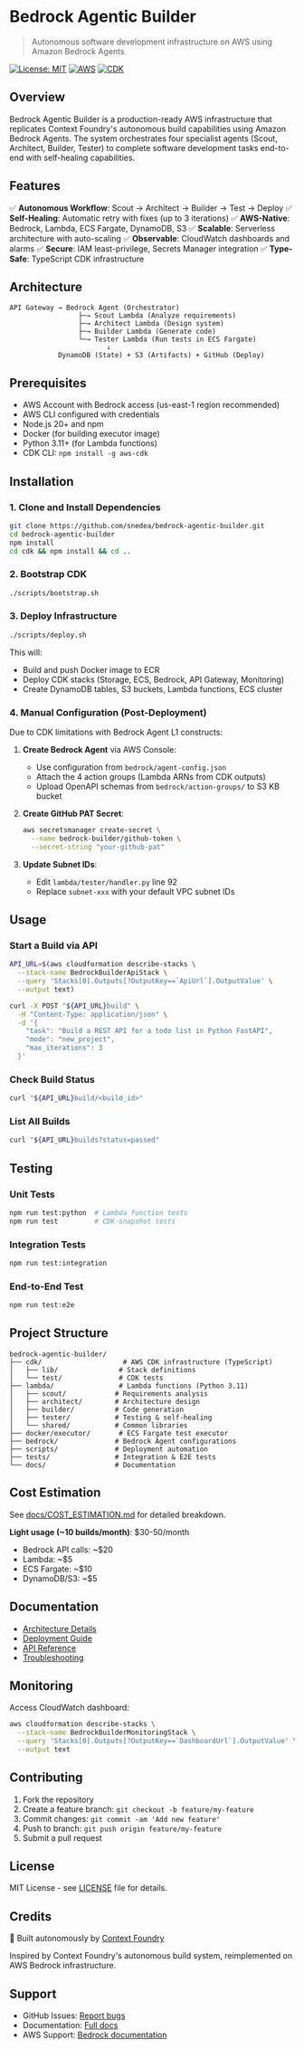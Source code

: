 # Bedrock Agentic Builder

> Autonomous software development infrastructure on AWS using Amazon Bedrock Agents

[![License: MIT](https://img.shields.io/badge/License-MIT-yellow.svg)](https://opensource.org/licenses/MIT)
[![AWS](https://img.shields.io/badge/AWS-Bedrock-orange)](https://aws.amazon.com/bedrock/)
[![CDK](https://img.shields.io/badge/CDK-TypeScript-blue)](https://aws.amazon.com/cdk/)

## Overview

Bedrock Agentic Builder is a production-ready AWS infrastructure that replicates Context Foundry's autonomous build capabilities using Amazon Bedrock Agents. The system orchestrates four specialist agents (Scout, Architect, Builder, Tester) to complete software development tasks end-to-end with self-healing capabilities.

## Features

✅ **Autonomous Workflow**: Scout → Architect → Builder → Test → Deploy
✅ **Self-Healing**: Automatic retry with fixes (up to 3 iterations)
✅ **AWS-Native**: Bedrock, Lambda, ECS Fargate, DynamoDB, S3
✅ **Scalable**: Serverless architecture with auto-scaling
✅ **Observable**: CloudWatch dashboards and alarms
✅ **Secure**: IAM least-privilege, Secrets Manager integration
✅ **Type-Safe**: TypeScript CDK infrastructure

## Architecture

```
API Gateway → Bedrock Agent (Orchestrator)
                 ├─→ Scout Lambda (Analyze requirements)
                 ├─→ Architect Lambda (Design system)
                 ├─→ Builder Lambda (Generate code)
                 └─→ Tester Lambda (Run tests in ECS Fargate)
                        ↓
            DynamoDB (State) + S3 (Artifacts) + GitHub (Deploy)
```

## Prerequisites

- AWS Account with Bedrock access (us-east-1 region recommended)
- AWS CLI configured with credentials
- Node.js 20+ and npm
- Docker (for building executor image)
- Python 3.11+ (for Lambda functions)
- CDK CLI: `npm install -g aws-cdk`

## Installation

### 1. Clone and Install Dependencies

```bash
git clone https://github.com/snedea/bedrock-agentic-builder.git
cd bedrock-agentic-builder
npm install
cd cdk && npm install && cd ..
```

### 2. Bootstrap CDK

```bash
./scripts/bootstrap.sh
```

### 3. Deploy Infrastructure

```bash
./scripts/deploy.sh
```

This will:
- Build and push Docker image to ECR
- Deploy CDK stacks (Storage, ECS, Bedrock, API Gateway, Monitoring)
- Create DynamoDB tables, S3 buckets, Lambda functions, ECS cluster

### 4. Manual Configuration (Post-Deployment)

Due to CDK limitations with Bedrock Agent L1 constructs:

1. **Create Bedrock Agent** via AWS Console:
   - Use configuration from `bedrock/agent-config.json`
   - Attach the 4 action groups (Lambda ARNs from CDK outputs)
   - Upload OpenAPI schemas from `bedrock/action-groups/` to S3 KB bucket

2. **Create GitHub PAT Secret**:
   ```bash
   aws secretsmanager create-secret \
     --name bedrock-builder/github-token \
     --secret-string "your-github-pat"
   ```

3. **Update Subnet IDs**:
   - Edit `lambda/tester/handler.py` line 92
   - Replace `subnet-xxx` with your default VPC subnet IDs

## Usage

### Start a Build via API

```bash
API_URL=$(aws cloudformation describe-stacks \
  --stack-name BedrockBuilderApiStack \
  --query 'Stacks[0].Outputs[?OutputKey==`ApiUrl`].OutputValue' \
  --output text)

curl -X POST "${API_URL}build" \
  -H "Content-Type: application/json" \
  -d '{
    "task": "Build a REST API for a todo list in Python FastAPI",
    "mode": "new_project",
    "max_iterations": 3
  }'
```

### Check Build Status

```bash
curl "${API_URL}build/<build_id>"
```

### List All Builds

```bash
curl "${API_URL}builds?status=passed"
```

## Testing

### Unit Tests

```bash
npm run test:python  # Lambda function tests
npm run test         # CDK snapshot tests
```

### Integration Tests

```bash
npm run test:integration
```

### End-to-End Test

```bash
npm run test:e2e
```

## Project Structure

```
bedrock-agentic-builder/
├── cdk/                    # AWS CDK infrastructure (TypeScript)
│   ├── lib/               # Stack definitions
│   └── test/              # CDK tests
├── lambda/                # Lambda functions (Python 3.11)
│   ├── scout/            # Requirements analysis
│   ├── architect/        # Architecture design
│   ├── builder/          # Code generation
│   ├── tester/           # Testing & self-healing
│   └── shared/           # Common libraries
├── docker/executor/       # ECS Fargate test executor
├── bedrock/              # Bedrock Agent configurations
├── scripts/              # Deployment automation
├── tests/                # Integration & E2E tests
└── docs/                 # Documentation
```

## Cost Estimation

See [docs/COST_ESTIMATION.md](docs/COST_ESTIMATION.md) for detailed breakdown.

**Light usage (~10 builds/month)**: $30-50/month
- Bedrock API calls: ~$20
- Lambda: ~$5
- ECS Fargate: ~$10
- DynamoDB/S3: ~$5

## Documentation

- [Architecture Details](docs/ARCHITECTURE.md)
- [Deployment Guide](docs/DEPLOYMENT.md)
- [API Reference](docs/API.md)
- [Troubleshooting](docs/TROUBLESHOOTING.md)

## Monitoring

Access CloudWatch dashboard:
```bash
aws cloudformation describe-stacks \
  --stack-name BedrockBuilderMonitoringStack \
  --query 'Stacks[0].Outputs[?OutputKey==`DashboardUrl`].OutputValue' \
  --output text
```

## Contributing

1. Fork the repository
2. Create a feature branch: `git checkout -b feature/my-feature`
3. Commit changes: `git commit -am 'Add new feature'`
4. Push to branch: `git push origin feature/my-feature`
5. Submit a pull request

## License

MIT License - see [LICENSE](LICENSE) file for details.

## Credits

🤖 Built autonomously by [Context Foundry](https://contextfoundry.dev)

Inspired by Context Foundry's autonomous build system, reimplemented on AWS Bedrock infrastructure.

## Support

- GitHub Issues: [Report bugs](https://github.com/snedea/bedrock-agentic-builder/issues)
- Documentation: [Full docs](docs/)
- AWS Support: [Bedrock documentation](https://docs.aws.amazon.com/bedrock/)
